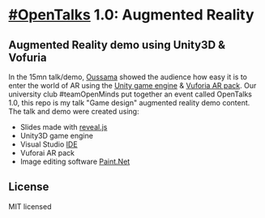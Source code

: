 # [#OpenTalks](https://github.com/open-minds?utf8=%E2%9C%93&q=open-talks) 1.0: Augmented Reality 
## Augmented Reality demo using Unity3D & Vofuria
In the 15mn talk/demo, [Oussama](https://github.com/oussamabonnor1) showed the audience how easy it is to enter the world of AR using the [Unity game engine](https://unity3d.com) & [Vuforia AR pack](https://www.vuforia.com/).
Our university club #teamOpenMinds put together an event called OpenTalks 1.0, this repo is my talk "Game design" augmented reality demo content.
The talk and demo were created using:
* Slides made with [reveal.js](https://github.com/hakimel/reveal.js/) 
* Unity3D game engine
* Visual Studio [IDE](https://www.visualstudio.com/)
* Vuforai AR pack
* Image editing software [Paint.Net](https://www.getpaint.net/)

## License
MIT licensed

